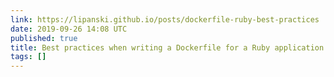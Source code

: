 ```yaml
---
link: https://lipanski.github.io/posts/dockerfile-ruby-best-practices
date: 2019-09-26 14:08 UTC
published: true
title: Best practices when writing a Dockerfile for a Ruby application
tags: []
---
```




